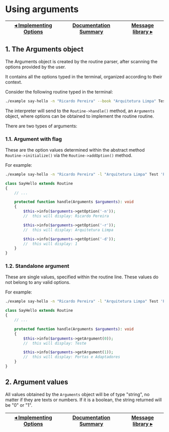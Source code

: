 # Using arguments

[◂ Implementing Options](05-implementing-options.md) | [Documentation Summary](index.md) | [Message library ▸](07-message-library.md)
-- | -- | --

## 1. The Arguments object

The Arguments object is created by the routine parser, after scanning the options provided by the user.

It contains all the options typed in the terminal, organized according to their context.

Consider the following routine typed in the terminal:

```bash
./example say-hello -n "Ricardo Pereira" --book "Arquitetura Limpa" Test 'Portas e Adaptadores' --dev
```

The interpreter will send to the `Routine->handle()` method, an `Arguments` object, where options can be obtained to implement the routine routine.

There are two types of arguments:

### 1.1. Argument with flag

These are the option values determined within the abstract method `Routine->initialize()` via the `Routine->addOption()` method.

For example:

```bash
./example say-hello -n "Ricardo Pereira" -l "Arquitetura Limpa" Test 'Portas e Adaptadores' -d
```

```php
class SayHello extends Routine
{
    // ...

    protected function handle(Arguments $arguments): void
    {
        $this->info($arguments->getOption('-n'));
        //  this will display: Ricardo Pereira

        $this->info($arguments->getOption('-r'));
        //  this will display: Arquitetura Limpa

        $this->info($arguments->getOption('-d'));
        //  this will display: 1
    }
}
```

### 1.2. Standalone argument

These are single values, specified within the routine line.
These values do not belong to any valid options.

For example:

```bash
./example say-hello -n "Ricardo Pereira" -l "Arquitetura Limpa" Test 'Portas e Adaptadores' -d
```

```php
class SayHello extends Routine
{
    // ...

    protected function handle(Arguments $arguments): void
    {
        $this->info($arguments->getArgument(0));
        //  this will display: Teste

        $this->info($arguments->getArgument(1));
        //  this will display: Portas e Adaptadores
    }
}
```

## 2. Argument values

All values obtained by the `Arguments` object will be of type "string", no matter if they are texts or numbers. If it is a boolean, the string returned will be "0" or "1".

[◂ Implementing Options](05-implementing-options.md) | [Documentation Summary](index.md) | [Message library ▸](07-message-library.md)
-- | -- | --

